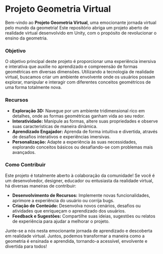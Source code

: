 # Projeto Geometria Virtual

Bem-vindo ao **Projeto Geometria Virtual**, uma emocionante jornada virtual pelo mundo da geometria! Este repositório abriga um projeto aberto de realidade virtual desenvolvido em Unity, com o propósito de revolucionar o ensino da geometria.

### Objetivo
O objetivo principal deste projeto é proporcionar uma experiência imersiva e interativa que auxilie no aprendizado e compreensão de formas geométricas em diversas dimensões. Utilizando a tecnologia de realidade virtual, buscamos criar um ambiente envolvente onde os usuários possam explorar, manipular e interagir com diferentes conceitos geométricos de uma forma totalmente nova.

### Recursos
- **Exploração 3D:** Navegue por um ambiente tridimensional rico em detalhes, onde as formas geométricas ganham vida ao seu redor.
- **Interatividade:** Manipule as formas, altere suas propriedades e observe suas características de maneira dinâmica.
- **Aprendizado Engajador:** Aprenda de forma intuitiva e divertida, através de desafios interativos e experiências imersivas.
- **Personalização:** Adapte a experiência às suas necessidades, explorando conceitos básicos ou desafiando-se com problemas mais avançados.

### Como Contribuir
Este projeto é totalmente aberto à colaboração da comunidade! Se você é um desenvolvedor, designer, educador ou entusiasta da realidade virtual, há diversas maneiras de contribuir:
- **Desenvolvimento de Recursos:** Implemente novas funcionalidades, aprimore a experiência do usuário ou corrija bugs.
- **Criação de Conteúdo:** Desenvolva novos cenários, desafios ou atividades que enriqueçam o aprendizado dos usuários.
- **Feedback e Sugestões:** Compartilhe suas ideias, sugestões ou relatos de experiência para ajudar a melhorar o projeto.

Junte-se a nós nesta emocionante jornada de aprendizado e descoberta em realidade virtual. Juntos, podemos transformar a maneira como a geometria é ensinada e aprendida, tornando-a acessível, envolvente e divertida para todos!
